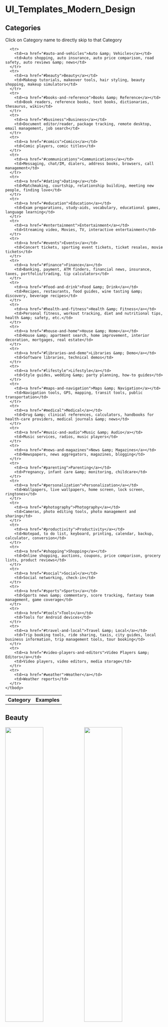 # UI_Templates_Modern_Design

## Categories

Click on Category name to directly skip to that Category<br>

<table class="nice-table">
    <tbody>
      <tr>
        <th>Category</th>
        <th>Examples</th>
      </tr>
      
      <tr>
        <td><a href="#auto-and-vehicles">Auto &amp; Vehicles</a></td>
        <td>Auto shopping, auto insurance, auto price comparison, road safety, auto reviews &amp; news</td>
      </tr>
      <tr>
        <td><a href="#beauty">Beauty</a></td>
        <td>Makeup tutorials, makeover tools, hair styling, beauty shopping, makeup simulators</td>
      </tr>
      <tr>
        <td><a href="#books-and-reference">Books &amp; Reference</a></td>
        <td>Book readers, reference books, text books, dictionaries, thesaurus, wikis</td>
      </tr>
      <tr>
        <td><a href="#business">Business</a></td>
        <td>Document editor/reader, package tracking, remote desktop, email management, job search</td>
      </tr>
      <tr>
        <td><a href="#comics">Comics</a></td>
        <td>Comic players, comic titles</td>
      </tr>
      <tr>
        <td><a href="#communications">Communications</a></td>
        <td>Messaging, chat/IM, dialers, address books, browsers, call management</td>
      </tr>
      <tr>
        <td><a href="#dating">Dating</a></td>
        <td>Matchmaking, courtship, relationship building, meeting new people, finding love</td>
      </tr>
      <tr>
        <td><a href="#education">Education</a></td>
        <td>Exam preparations, study-aids, vocabulary, educational games, language learning</td>
      </tr>
      <tr>
        <td><a href="#entertainment">Entertainment</a></td>
        <td>Streaming video, Movies, TV, interactive entertainment</td>
      </tr>
      <tr>
        <td><a href="#events">Events</a></td>
        <td>Concert tickets, sporting event tickets, ticket resales, movie tickets</td>
      </tr>
      <tr>
        <td><a href="#finance">Finance</a></td>
        <td>Banking, payment, ATM finders, financial news, insurance, taxes, portfolio/trading, tip calculators</td>
      </tr>
      <tr>
        <td><a href="#food-and-drink">Food &amp; Drink</a></td>
        <td>Recipes, restaurants, food guides, wine tasting &amp; discovery, beverage recipes</td>
      </tr>
      <tr>
        <td><a href="#health-and-fitness">Health &amp; Fitness</a></td>
        <td>Personal fitness, workout tracking, diet and nutritional tips, health &amp; safety, etc.</td>
      </tr>
      <tr>
        <td><a href="#house-and-home">House &amp; Home</a></td>
        <td>House &amp; apartment search, home improvement, interior decoration, mortgages, real estate</td>
      </tr>
      <tr>
        <td><a href="#libraries-and-demo">Libraries &amp; Demo</a></td>
        <td>Software libraries, technical demos</td>
      </tr>
      <tr>
        <td><a href="#lifestyle">Lifestyle</a></td>
        <td>Style guides, wedding &amp; party planning, how-to guides</td>
      </tr>
      <tr>
        <td><a href="#maps-and-navigation">Maps &amp; Navigation</a></td>
        <td>Navigation tools, GPS, mapping, transit tools, public transportation</td>
      </tr>
      <tr>
        <td><a href="#medical">Medical</a></td>
        <td>Drug &amp; clinical references, calculators, handbooks for health-care providers, medical journals &amp; news</td>
      </tr>
      <tr>
        <td><a href="#music-and-audio">Music &amp; Audio</a></td>
        <td>Music services, radios, music players</td>
      </tr>
      <tr>
        <td><a href="#news-and-magazines">News &amp; Magazines</a></td>
        <td>Newspapers, news aggregators, magazines, blogging</td>
      </tr>
      <tr>
        <td><a href="#parenting">Parenting</a></td>
        <td>Pregnancy, infant care &amp; monitoring, childcare</td>
      </tr>
      <tr>
        <td><a href="#personalization">Personalization</a></td>
        <td>Wallpapers, live wallpapers, home screen, lock screen, ringtones</td>
      </tr>
      <tr>
        <td><a href="#photography">Photography</a></td>
        <td>Cameras, photo editing tools, photo management and sharing</td>
      </tr>
      <tr>
        <td><a href="#productivity">Productivity</a></td>
        <td>Notepad, to do list, keyboard, printing, calendar, backup, calculator, conversion</td>
      </tr>
      <tr>
        <td><a href="#shopping">Shopping</a></td>
        <td>Online shopping, auctions, coupons, price comparison, grocery lists, product reviews</td>
      </tr>
      <tr>
        <td><a href="#social">Social</a></td>
        <td>Social networking, check-in</td>
      </tr>
      <tr>
        <td><a href="#sports">Sports</a></td>
        <td>Sports news &amp; commentary, score tracking, fantasy team management, game coverage</td>
      </tr>
      <tr>
        <td><a href="#tools">Tools</a></td>
        <td>Tools for Android devices</td>
      </tr>
      <tr>
        <td><a href="#travel-and-local">Travel &amp; Local</a></td>
        <td>Trip booking tools, ride sharing, taxis, city guides, local business information, trip management tools, tour booking</td>
      </tr>
      <tr>
        <td><a href="#video-players-and-editors">Video Players &amp; Editors</a></td>
        <td>Video players, video editors, media storage</td>
      </tr>
      <tr>
        <td><a href="#weather">Weather</a></td>
        <td>Weather reports</td>
      </tr>
    </tbody>
  </table>

## Beauty

  <p float="left">
  <img src="https://cdn.dribbble.com/users/617630/screenshots/11424813/media/5ad9a5fd22e4e268958fef2235e864ab.jpg" height="49%" width="49%">
  <img src="https://cdn.dribbble.com/users/702789/screenshots/7133681/media/3c94d0c57b5670ef0e48a26a2b6e579d.png" height="49%" width="49%">
  </p>
  
  <p float="left">
  <img src="https://cdn.dribbble.com/users/1522015/screenshots/8427898/media/f342fc3cd44a6928bfa324437cdbfa4a.png" height="49%" width="49%">
  <img src="https://cdn.dribbble.com/users/719258/screenshots/7988469/media/6819f16b86e7922f04fcd69fb826a048.png" height="49%" width="49%">
  </p>

  <hr>

## Books and Reference

  <p float="left">
  <img src="https://cdn.dribbble.com/users/2742725/screenshots/11444023/media/029b9a23f9d91a8f6401bb0c716dbcea.png" height="49%" width="49%">
  <img src="https://cdn.dribbble.com/users/970912/screenshots/9532828/media/f6e5b4010a95ad9c05bd3532c266a91c.png" height="49%" width="49%">
  </p>
  
  <p float="left">
  <img src="https://cdn.dribbble.com/users/4859/screenshots/11222627/media/7649c993c25fe4eddeeeba985e7562c2.png"  height="49%" width="49%">
  <img src="https://cdn.dribbble.com/users/957817/screenshots/10682895/media/2d0601e00d6629815c80f7e7337be5dc.png" height="49%" width="49%">
  </p>
  
  <hr>

## Business

  <p float="left">
  <img src="https://cdn.dribbble.com/users/1400508/screenshots/11443360/media/fd3e64439d02f6bc18eb92375298bd73.png" height="49%" width="49%">
  <img src="https://cdn.dribbble.com/users/1624253/screenshots/11414220/media/da6a5a38da50b9f6b9c856a2fb027d13.png" height="49%" width="49%">
  </p>
  
  <p float="left">
  <img src="https://cdn.dribbble.com/users/24612/screenshots/11418143/media/633ff999f18cea46f008aa088677d192.png" height="49%" width="49%">
  <img src="https://cdn.dribbble.com/users/26642/screenshots/9956276/media/8762ab3ac674d1cb551d45349e91ad9d.png"  height="49%" width="49%">
  </p>

  <hr>

## Dating

  <p float="left">
  <img src="https://cdn.dribbble.com/users/2508569/screenshots/11433338/media/32dc25af5d6334397565c8b88dfa7f69.png" height="49%" width="49%">
  <img src="https://cdn.dribbble.com/users/1603204/screenshots/6858469/dribbble_29.07_.png" height="49%" width="49%">
  </p>

  <hr>

## Entertainment

  <p float="left">
  <img src="https://cdn.dribbble.com/users/4859/screenshots/11420266/media/d798aa4732f9708950e701a7656ec8a1.png"  height="49%" width="49%">
  <img src="https://cdn.dribbble.com/users/1726280/screenshots/11432145/media/b29c67fdd7b99247a02e61fb2f270359.jpg" height="49%" width="49%">
  </p>
  
  <p float="left">
  <img src="https://cdn.dribbble.com/users/267263/screenshots/11413278/media/4c271aef30a6dba04875828432dda1d3.png" height="49%" width="49%">
  <img src="https://cdn.dribbble.com/users/2399102/screenshots/6987253/netflix-redesign__1_.jpg" height="49%" width="49%">
  </p>
  
  <hr>

## Food and Drink

  <p float="left">
  <img src="https://cdn.dribbble.com/users/584216/screenshots/11434381/media/4e74882d06665362bf09c1b1a1b6e2f2.png" height="49%" width="49%">
  <img src="https://cdn.dribbble.com/users/2472186/screenshots/11431740/media/3417bdd35951a64855a8d31ff9a26f41.png" height="49%" width="49%">
  </p>
  
  <p float="left">
  <img src="https://cdn.dribbble.com/users/1254731/screenshots/11443635/media/c8f4cbf03d265906447fc9f08fb523ab.png"  height="49%" width="49%">
  <img src="https://cdn.dribbble.com/users/941243/screenshots/11441696/media/c52d99651c258bab861a734f18ffccbf.png" height="49%" width="49%">
  </p>
  
  <p float="left">
  <img src="https://cdn.dribbble.com/users/4859/screenshots/8386945/media/800a18bb3c9d370fb514b1ac8cc9e245.png"   height="49%" width="49%">
  <img src="https://cdn.dribbble.com/users/1909255/screenshots/11020723/media/25df2adc24472c122f2c5549851eb428.png" height="49%" width="49%">
  </p>
  
  <hr>

## Health and Fitness

  <p float="left">
  <img src="https://cdn.dribbble.com/users/110372/screenshots/11433553/media/9b94cfa1c261a114a51437f2ed8496d7.png"  height="49%" width="49%">
  <img src="https://cdn.dribbble.com/users/4801636/screenshots/11426683/media/265f480dbd933dcf9cb7d05dffd688f7.png" height="49%" width="49%">
  </p>

  <hr>

## Medical

  <p float="left">
  <img src="https://cdn.dribbble.com/users/2959458/screenshots/11179642/media/f0de26cca199ac49bd953e288b84afcb.jpg"  height="49%" width="49%">
  <img src="https://cdn.dribbble.com/users/758684/screenshots/10769817/media/f4576ba0fb4709ed57b95c3dcffde922.jpg" height="49%" width="49%">
  </p>
  
  <p float="left">
  <img src="https://cdn.dribbble.com/users/2566888/screenshots/10765598/media/d8e7b74145e2422e4dd53431403259ae.png"  height="49%" width="49%">
  <img src="https://cdn.dribbble.com/users/4189231/screenshots/9438894/media/adfdb96cf0f764dca09cab6eeb568853.png" height="49%" width="49%">
  </p>
  
  <hr>

## Music and Audio

  <p float="left">
  <img src="https://cdn.dribbble.com/users/1343196/screenshots/11442028/media/6363208a7677dafaa23bc695e42b7936.png" height="49%" width="49%">
  <img src="https://cdn.dribbble.com/users/1080850/screenshots/11416888/media/cc0d6d0437675932f1844d840c3a0413.png" height="49%" width="49%">
  </p>
  
  <p float="left">
  <img src="https://cdn.dribbble.com/users/821812/screenshots/11433091/media/e972502bc4c5b0eaa82fbe61c94e87e3.jpg"  height="49%" width="49%">
  <img src="https://cdn.dribbble.com/users/2285351/screenshots/11445072/media/2fb168dde77824a78ac64c8134db9813.png" height="49%" width="49%">
  </p>
  
  <p float="left">
  <img src="https://cdn.dribbble.com/users/5114364/screenshots/11427679/media/f347704bee8f13cc272e44281a98992d.jpg" height="49%" width="49%">
  <img src="https://cdn.dribbble.com/users/551602/screenshots/11484096/media/9548fcca5b188e006a45a36b46bf2ab2.png" height="49%" width="49%">
  </p>

  <hr>

## Photography

  <p float="left">
  <img src="https://cdn.dribbble.com/users/5261198/screenshots/11499940/media/ff5e54953c28625a2e0454d5fe3784af.png" height="49%" width="49%">
  <img src="https://cdn.dribbble.com/users/1998993/screenshots/8970542/media/e6920d4fc9e1f0e68ecc2fedb4d8bfb7.png" height="49%" width="49%">
  </p>

  <p float="left">
  <a href="https://dribbble.com/shots/9021000-Photography-Discovering-App-Design/attachments/1144243?mode=media">
  <img src="https://cdn.dribbble.com/users/4189231/screenshots/9021000/media/ef03129a2448d56583075ba8e1fe79c0.png" height="49%" width="49%"/>
  </a>
  <a href="https://dribbble.com/shots/8572922-Social-network-for-photographers-Mobile-App/attachments/840044?mode=media">
  <img src="https://cdn.dribbble.com/users/4189231/screenshots/8572922/media/b82307e05b0c55c053a03a1c8ec12bf1.jpg" height="49%" width="49%"/>
  </a>
  </p>

  <p float="left">
  <a href="https://dribbble.com/shots/7016896-Blue-Photography-Collection/attachments/19115?mode=media">
  <img src="https://cdn.dribbble.com/users/2083577/screenshots/7016896/media/b41eb941b345e7eed2c905458c44850c.png" height="49%" width="49%"/>
  </a>
  <a href="https://dribbble.com/shots/6218920-Profile-Album-Camera/attachments">
  <img src="https://cdn.dribbble.com/users/1615730/screenshots/6218920/camera_2_4x.png?compress=1&resize=800x600" height="49%" width="49%"/>
  </a>
  </p>

  <hr>

## Shopping

  <p float="left">
  <img src="https://cdn.dribbble.com/users/2461751/screenshots/11431532/media/ea8130287e3561e0325788b545c81c02.png" height="49%" width="49%">
  <img src="https://cdn.dribbble.com/users/2461751/screenshots/11431532/media/8bbc58e69c36cca86069177544334fb5.png" height="49%" width="49%">
  </p>
  
  <p float="left">
  <img src="https://cdn.dribbble.com/users/4189231/screenshots/11433982/media/75bfd296c90538886a36e2d2d8c0516f.jpg"  height="49%" width="49%">
  <img src="https://cdn.dribbble.com/users/4189231/screenshots/11433982/media/75bfd296c90538886a36e2d2d8c0516f.jpg" height="49%" width="49%">
  </p>
  
  <p float="left">
  <img src="https://cdn.dribbble.com/users/267263/screenshots/11432692/media/030fe6c64224ebd6ebf1644b96f8a35f.png"  height="49%" width="49%">
  <img src="https://cdn.dribbble.com/users/3860505/screenshots/11431718/media/391af1676a522462dfb9dbb1f400f65e.png" height="49%" width="49%">
  </p>
  
  <p float="left">
  <img src="https://cdn.dribbble.com/users/2616177/screenshots/11424419/media/b2a3089695298bdf81e05f7cbdea23a7.png"  height="49%" width="49%">
  <img src="https://cdn.dribbble.com/users/1997192/screenshots/11426864/media/5f0164544fc9c51b3dba7c51d8057e44.png" height="49%" width="49%">
  </p>
  
  <p float="left">
  <img src="https://cdn.dribbble.com/users/1997192/screenshots/11426864/media/c4f51586bb2d431b1305971529e0fe26.png"  height="49%" width="49%">
  <img src="https://cdn.dribbble.com/users/4107199/screenshots/11426999/media/5fa1a407f7dc5a95b52e51af28af7fe0.png" height="49%" width="49%">
  </p>

  <hr>

## Social

  <p float="left">
  <img src="https://cdn.dribbble.com/users/310943/screenshots/11416015/media/10f64ed22538ab13cfbac00070c044d6.png"  height="49%" width="49%">
  <img src="https://cdn.dribbble.com/users/4271438/screenshots/11437682/media/d2e2ecf1e1ccbe68afb285b8570346d7.png" height="49%" width="49%">
  </p>

  <hr>

## Weather

  <p float="left">
  <img src="https://cdn.dribbble.com/users/498270/screenshots/11435940/media/e07211b33eaf38547b014277c184614f.jpg"  height="49%" width="49%">
  <img src="https://cdn.dribbble.com/users/3681220/screenshots/7119800/media/e6b22b74932fe92606ad502441a180e0.png" height="49%" width="49%">
  </p>
  
  <p float="left">
  <img src="https://cdn.dribbble.com/users/1852987/screenshots/10179352/media/f7047cab0407a96ce62093e15c6ebde6.png"  height="49%" width="49%">
  <img src="https://cdn.dribbble.com/users/702789/screenshots/6932038/weather_-_shot_4x.png" height="49%" width="49%">
  </p>

  <hr>

## Disclaimer

most of the work has been inspired from authors from dribble and behance!

<hr>
